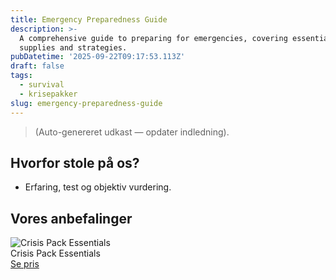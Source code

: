 ```yaml
---
title: Emergency Preparedness Guide
description: >-
  A comprehensive guide to preparing for emergencies, covering essential
  supplies and strategies.
pubDatetime: '2025-09-22T09:17:53.113Z'
draft: false
tags:
  - survival
  - krisepakker
slug: emergency-preparedness-guide
---
```

> (Auto-genereret udkast — opdater indledning).

## Hvorfor stole på os?
- Erfaring, test og objektiv vurdering.

## Vores anbefalinger


<!-- Auto: Affiliate-kort fra Products/SKUs -->

<div class="aff-card"><img src="abstract_15.png (https://v5.airtableusercontent.com/v3/u/45/45/1758542400000/GSRSkC4Loq-ny5CGlPSRMA/f64RHSzpKNsSaA_Y_ZgX7VlZU8mc_2FZDzWeVrp_HBzYQ9xoypr_zRZ2-BTDHS7SFgMW0tPBldzuOmSQmqtBen78GvAWAErNFRUNL6nhhQB_vwd7P9Kdj7wFWEKfNkgk62omSiFe9z_aDq2weKzhs8ywZRHpmHACS_XX0nauITU/SG1-jvJeIG7osWsM9GXXrgAzLXzcJ2ejU7G1DdNeXMk)" alt="Crisis Pack Essentials" class="aff-card__img" /><div class="aff-card__meta"><div class="aff-card__title">Crisis Pack Essentials</div><a class="aff-btn" href="https://affiliate.homeessentialsee62.com/deal789?utm_source=klartilalt&utm_medium=affiliate&subid=emergency-preparedness-guide-2025-09-22" rel="sponsored nofollow noopener" target="_blank">Se pris</a></div></div>

